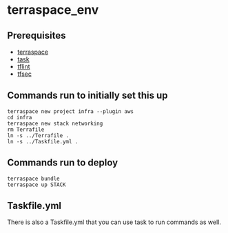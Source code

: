 # terraspace_env

## Prerequisites

* [terraspace](https://terraspace.cloud/docs/learn/aws/install/)
* [task](https://taskfile.dev/#/installation)
* [tflint](https://github.com/aquasecurity/tfsec)
* [tfsec](https://github.com/terraform-linters/tflint)

## Commands run to initially set this up

```
terraspace new project infra --plugin aws
cd infra
terraspace new stack networking
rm Terrafile
ln -s ../Terrafile .
ln -s ../Taskfile.yml .
```

## Commands run to deploy

```
terraspace bundle
terraspace up STACK
```

## Taskfile.yml

There is also a Taskfile.yml that you can use task to run commands as well.
